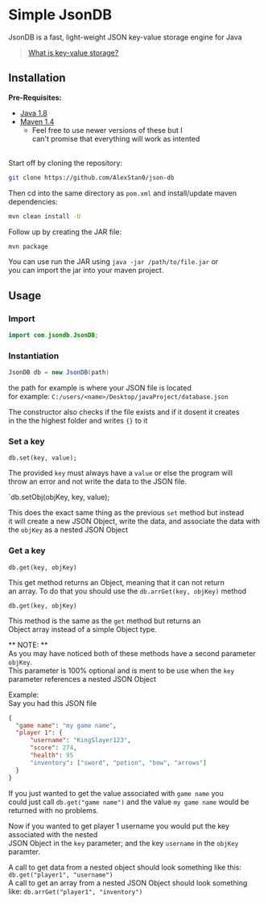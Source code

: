 # Simple JsonDB

JsonDB is a fast, light-weight JSON key-value storage engine for Java
> [What is key-value storage?](https://redis.com/nosql/key-value-databases/)

## Installation

**Pre-Requisites:**
  * [Java 1.8](https://www.java.com/download/ie_manual.jsp) 
  * [Maven 1.4](https://maven.apache.org/download.cgi)
    * Feel free to use newer versions of these but I <br> can't promise that everything will work as intented


<br>Start off by cloning the repository: 
```bash
git clone https://github.com/AlexStan0/json-db
```

Then cd into the same directory as `pom.xml` and install/update maven dependencies:
```bash
mvn clean install -U
```

Follow up by creating the JAR file:
```bash
mvn package
```

You can use run the JAR using `java -jar /path/to/file.jar` or <br>
you can import the jar into your maven project.

## Usage

### Import
```Java
import com.jsondb.JsonDB;
```

### Instantiation
```Java
JsonDB db = new JsonDB(path)
```

the path for example is where your JSON file is located <br>
for example: `C:/users/<name>/Desktop/javaProject/database.json`<br>

The constructor also checks if the file exists and if it dosent it creates <br>
in the the highest folder and writes `{}` to it

### Set a key
`db.set(key, value);`

The provided `key` must always have a `value` or else the program will <br>
throw an error and not write the data to the JSON file. <br>

`db.setObj(objKey, key, value);

This does the exact same thing as the previous `set` method but instead <br>
it will create a new JSON Object, write the data, and associate the data with <br>
the `objKey` as a nested JSON Object


### Get a key

`db.get(key, objKey)` 

This get method returns an Object, meaning that it can not return <br>
an array. To do that you should use the `db.arrGet(key, objKey)` method

`db.get(key, objKey)`

This method is the same as the `get` method but returns an <br>
Object array instead of a simple Object type. 

** NOTE: ** <br>
As you may have noticed both of these methods have a second parameter `objKey`.<br>
This parameter is 100% optional and is ment to be use when the `key` parameter references a nested JSON Object <br>

Example: <br>
  Say you had this JSON file 
  ```JSON
  {
    "game name": "my game name",
    "player 1": {
        "username": "KingSlayer123",
        "score": 274, 
        "health": 95
        "inventory": ["sword", "potion", "bow", "arrows"]
    }
  }
  ```
If you just wanted to get the value associated with `game name` you <br>
could just call `db.get("game name")` and the value `my game name` would be returned with no problems. <br>

Now if you wanted to get player 1 username you would put the key associated with the nested <br>
JSON Object in the `key` parameter; and the key `username` in the `objKey` paramter. <br>

A call to get data from a nested object should look something like this: `db.get("player1", "username")`<br>
A call to get an array from a nested JSON Object should look something like: `db.arrGet("player1", "inventory")`
